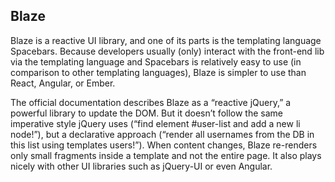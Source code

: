 ## Blaze

Blaze is a reactive UI library, and one of its parts is the templating language Spacebars. Because developers usually (only) interact with the front-end lib via the templating language and Spacebars is relatively easy to use (in comparison to other templating languages), Blaze is simpler to use than React, Angular, or Ember.

The official documentation describes Blaze as a “reactive jQuery,” a powerful library to update the DOM. But it doesn’t follow the same imperative style jQuery uses (“find element #user-list and add a new li node!”), but a declarative approach (“render all usernames from the DB in this list using templates users!”). When content changes, Blaze re-renders only small fragments inside a template and not the entire page. It also plays nicely with other UI libraries such as jQuery-UI or even Angular.
